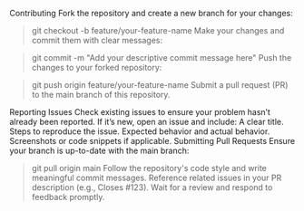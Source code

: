 Contributing
Fork the repository and create a new branch for your changes:

> git checkout -b feature/your-feature-name
Make your changes and commit them with clear messages:

> git commit -m "Add your descriptive commit message here"
Push the changes to your forked repository:

> git push origin feature/your-feature-name
Submit a pull request (PR) to the main branch of this repository.

Reporting Issues
Check existing issues to ensure your problem hasn’t already been reported.
If it’s new, open an issue and include:
A clear title.
Steps to reproduce the issue.
Expected behavior and actual behavior.
Screenshots or code snippets if applicable.
Submitting Pull Requests
Ensure your branch is up-to-date with the main branch:
> git pull origin main
Follow the repository's code style and write meaningful commit messages.
Reference related issues in your PR description (e.g., Closes #123).
Wait for a review and respond to feedback promptly.
